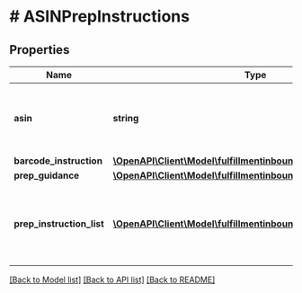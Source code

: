 # # ASINPrepInstructions

## Properties

Name | Type | Description | Notes
------------ | ------------- | ------------- | -------------
**asin** | **string** | The Amazon Standard Identification Number (ASIN) of the item. | [optional]
**barcode_instruction** | [**\OpenAPI\Client\Model\fulfillmentinboundv0\BarcodeInstruction**](BarcodeInstruction.md) |  | [optional]
**prep_guidance** | [**\OpenAPI\Client\Model\fulfillmentinboundv0\PrepGuidance**](PrepGuidance.md) |  | [optional]
**prep_instruction_list** | [**\OpenAPI\Client\Model\fulfillmentinboundv0\PrepInstruction[]**](PrepInstruction.md) | A list of preparation instructions to help with item sourcing decisions. | [optional]

[[Back to Model list]](../../README.md#models) [[Back to API list]](../../README.md#endpoints) [[Back to README]](../../README.md)

